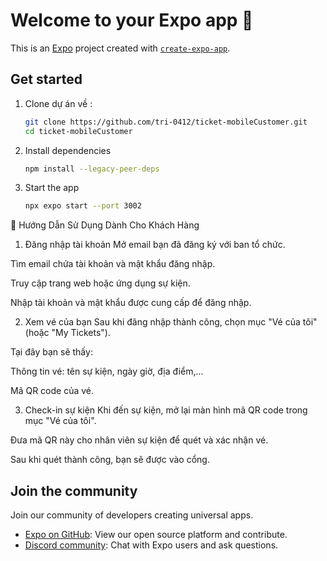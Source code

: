# Welcome to your Expo app 👋

This is an [Expo](https://expo.dev) project created with [`create-expo-app`](https://www.npmjs.com/package/create-expo-app).

## Get started
1. Clone dự án về :

   ```bash
   git clone https://github.com/tri-0412/ticket-mobileCustomer.git
   cd ticket-mobileCustomer
   ```

2. Install dependencies


   ```bash
   npm install --legacy-peer-deps
   ```


3. Start the app
   ```bash
   npx expo start --port 3002
    ```
📝 Hướng Dẫn Sử Dụng Dành Cho Khách Hàng
1. Đăng nhập tài khoản
Mở email bạn đã đăng ký với ban tổ chức.

Tìm email chứa tài khoản và mật khẩu đăng nhập.

Truy cập trang web hoặc ứng dụng sự kiện.

Nhập tài khoản và mật khẩu được cung cấp để đăng nhập.

2. Xem vé của bạn
Sau khi đăng nhập thành công, chọn mục "Vé của tôi" (hoặc "My Tickets").

Tại đây bạn sẽ thấy:

Thông tin vé: tên sự kiện, ngày giờ, địa điểm,...

Mã QR code của vé.

3. Check-in sự kiện
Khi đến sự kiện, mở lại màn hình mã QR code trong mục "Vé của tôi".

Đưa mã QR này cho nhân viên sự kiện để quét và xác nhận vé.

Sau khi quét thành công, bạn sẽ được vào cổng.

## Join the community

Join our community of developers creating universal apps.

- [Expo on GitHub](https://github.com/expo/expo): View our open source platform and contribute.
- [Discord community](https://chat.expo.dev): Chat with Expo users and ask questions.
